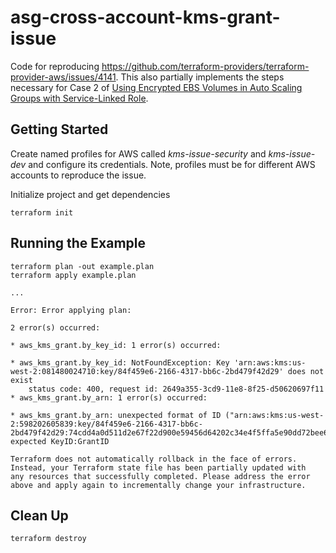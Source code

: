 # asg-cross-account-kms-grant-issue
Code for reproducing https://github.com/terraform-providers/terraform-provider-aws/issues/4141. This also partially implements the steps necessary for Case 2 of [Using Encrypted EBS Volumes in Auto Scaling Groups with Service-Linked Role](https://forums.aws.amazon.com/thread.jspa?threadID=277523).

## Getting Started

Create named profiles for AWS called _kms-issue-security_ and _kms-issue-dev_ and configure its credentials. Note, profiles must be for different AWS accounts to reproduce the issue.

Initialize project and get dependencies
```
terraform init
```

## Running the Example

```
terraform plan -out example.plan
terraform apply example.plan

...

Error: Error applying plan:

2 error(s) occurred:

* aws_kms_grant.by_key_id: 1 error(s) occurred:

* aws_kms_grant.by_key_id: NotFoundException: Key 'arn:aws:kms:us-west-2:081480024710:key/84f459e6-2166-4317-bb6c-2bd479f42d29' does not exist
	status code: 400, request id: 2649a355-3cd9-11e8-8f25-d50620697f11
* aws_kms_grant.by_arn: 1 error(s) occurred:

* aws_kms_grant.by_arn: unexpected format of ID ("arn:aws:kms:us-west-2:598202605839:key/84f459e6-2166-4317-bb6c-2bd479f42d29:74cdd4a0d511d2e67f22d900e59456d64202c34e4f5ffa5e90dd72bee6889550"), expected KeyID:GrantID

Terraform does not automatically rollback in the face of errors.
Instead, your Terraform state file has been partially updated with
any resources that successfully completed. Please address the error
above and apply again to incrementally change your infrastructure.

```

## Clean Up

```
terraform destroy
```
